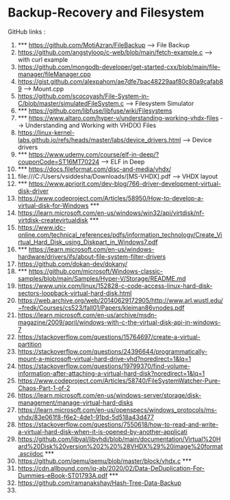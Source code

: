# Backup-Recovery and Filesystem

GitHub links :
 1. *** https://github.com/MotiAzran/FileBackup --> File Backup
 2. https://github.com/angstyloop/c-web/blob/main/fetch-example.c --> with curl example 
 3. https://github.com/mongodb-developer/get-started-cxx/blob/main/file-manager/fileManager.cpp
 4. https://gist.github.com/alexpahom/ae7dfe7bac48229aaf80c80a9cafab89 --> Mount.cpp
 5. https://github.com/scocoyash/File-System-in-C/blob/master/simulatedFileSystem.c --> Filesystem Simulator
 6. *** https://github.com/libfuse/libfuse/wiki/Filesystems
 7. *** https://www.altaro.com/hyper-v/understanding-working-vhdx-files --> Understanding and Working with VHD(X) Files
 8. https://linux-kernel-labs.github.io/refs/heads/master/labs/device_drivers.html --> Device drivers
 9. *** https://www.udemy.com/course/elf-in-deep/?couponCode=ST16MT70224 --> ELF in Deep
 10. *** https://docs.fileformat.com/disc-and-media/vhdx/
 11. file:///C:/Users/vsiddesha/Downloads/[MS-VHDX].pdf --> VHDX layout
 12. *** https://www.apriorit.com/dev-blog/766-driver-development-virtual-disk-driver
 13. https://www.codeproject.com/Articles/58950/How-to-develop-a-virtual-disk-for-Windows ***
 14. https://learn.microsoft.com/en-us/windows/win32/api/virtdisk/nf-virtdisk-createvirtualdisk ***
 15. https://www.idc-online.com/technical_references/pdfs/information_technology/Create_Virtual_Hard_Disk_using_Diskpart_in_Windows7.pdf
 16. *** https://learn.microsoft.com/en-us/windows-hardware/drivers/ifs/about-file-system-filter-drivers
 17. https://github.com/dokan-dev/dokany/
 18. *** https://github.com/microsoft/Windows-classic-samples/blob/main/Samples/Hyper-V/Storage/README.md
 19. https://www.unix.com/linux/152828-c-code-access-linux-hard-disk-sectors-loopback-virtual-hard-disk.html
 20. https://web.archive.org/web/20140629172905/http://www.arl.wustl.edu/~fredk/Courses/cs523/fall01/Papers/kleiman86vnodes.pdf
 21. https://learn.microsoft.com/en-us/archive/msdn-magazine/2009/april/windows-with-c-the-virtual-disk-api-in-windows-7
 22. https://stackoverflow.com/questions/15764697/create-a-virtual-partition
 23. https://stackoverflow.com/questions/24396644/programmatically-mount-a-microsoft-virtual-hard-drive-vhd?noredirect=1&lq=1
 24. https://stackoverflow.com/questions/19799370/find-volume-information-after-attaching-a-virtual-hard-disk?noredirect=1&lq=1
 25. https://www.codeproject.com/Articles/58740/FileSystemWatcher-Pure-Chaos-Part-1-of-2
 26. https://learn.microsoft.com/en-us/windows-server/storage/disk-management/manage-virtual-hard-disks
 27. https://learn.microsoft.com/en-us/openspecs/windows_protocols/ms-vhdx/83e061f8-f6e2-4de1-91bd-5d518a43d477
 28. https://stackoverflow.com/questions/7550618/how-to-read-and-write-a-virtual-hard-disk-when-it-is-opened-by-another-applicati
 29. https://github.com/libyal/libvhdi/blob/main/documentation/Virtual%20Hard%20Disk%20version%202%20%28VHDX%29%20image%20format.asciidoc ***
 30. https://github.com/qemu/qemu/blob/master/block/vhdx.c ***
 31. https://cdn.allbound.com/iq-ab/2020/02/Data-DeDuplication-For-Dummies-eBook-ST01793A.pdf ***
 32. https://github.com/ramanakshay/Hash-Tree-Data-Backup
 33. 
